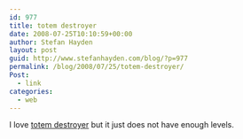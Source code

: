```yaml
---
id: 977
title: totem destroyer
date: 2008-07-25T10:10:59+00:00
author: Stefan Hayden
layout: post
guid: http://www.stefanhayden.com/blog/?p=977
permalink: /blog/2008/07/25/totem-destroyer/
Post:
  - link
categories:
  - web
---
```

I love <a href="http://armorgames.com/play/1871/totem-destroyer">totem destroyer</a> but it just does not have enough levels.